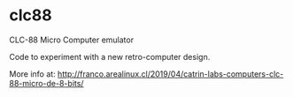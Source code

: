 # clc88
CLC-88 Micro Computer emulator

Code to experiment with a new retro-computer design.

More info at:
http://franco.arealinux.cl/2019/04/catrin-labs-computers-clc-88-micro-de-8-bits/
